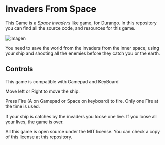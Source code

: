 # Invaders From Space

This Game is a _Space invaders_ like game, for Durango. In this repository you can find all the source code, and resources for this game. 

![imagen](https://github.com/user-attachments/assets/71a775f3-77fc-4c27-b767-196aa3f6a3b0)


You need to save the world from the invaders from the inner space; using your ship and shooting all the enemies before they catch you or the earth.

## Controls

This game is compatible with Gamepad and KeyBoard

Move left or Right to move the ship.

Press Fire (A on Gamepad or Space on keyboard) to fire. Only one Fire at the time is used.

If your ship is catches by the invaders you loose one live. If you loose all your lives, the game is over.

All this game is open source under the MIT license. You can check a copy of this license at this repository.
